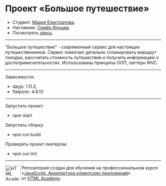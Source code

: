 # Проект «Большое путешествие»

* Студент: [Мария Елистратова](https://up.htmlacademy.ru/ecmascript/18/user/1756717).
* Наставник: [Семён Якушев](https://htmlacademy.ru/profile/id1118791).
* Посмотреть [здесь](https://elistratovamaria.github.io/1756717-big-trip-18/).
---
"Большое путешествие" - современный сервис для настоящих путешественников. Сервис помогает детально спланировать маршрут поездки, рассчитать стоимость путешествия и получить информацию о достопримечательностях.
Использованы принципы ООП, паттерн MVC.

---
Зависимости:
* dayjs: 1.11.3,
* flatpickr: 4.6.13

---
Запустить проект:
* npm start

Запустить сборку:
* npm run build

Проверить проект линтером:
* npm run lint
---

<a href="https://htmlacademy.ru/intensive/ecmascript"><img align="left" width="50" height="50" title="HTML Academy" src="https://up.htmlacademy.ru/static/img/intensive/ecmascript/logo-for-github.svg"></a>

Репозиторий создан для обучения на профессиональном курсе «[JavaScript. Архитектура клиентских приложений](https://htmlacademy.ru/intensive/ecmascript)» от [HTML Academy](https://htmlacademy.ru).

[check-image]: https://github.com/htmlacademy-ecmascript/1756717-big-trip-18/workflows/Project%20check/badge.svg?branch=master
[check-url]: https://github.com/htmlacademy-ecmascript/1756717-big-trip-18/actions
